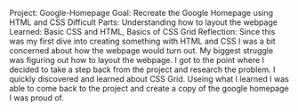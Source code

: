 Project: Google-Homepage
Goal: Recreate the Google Homepage using HTML and CSS
Difficult Parts: Understanding how to layout the webpage
Learned: Basic CSS and HTML, Basics of CSS Grid
Reflection: Since this was my first dive into creating something with HTML and CSS I was a bit concerned about how the webpage would turn out. My biggest struggle was figuring out how to layout the webpage. I got to the point where I decided to take a step back from the project and research the problem. I quickly discovered and learned about CSS Grid. Useing what I learned I was able to come back to the project and create a copy of the google homepage I was proud of. 